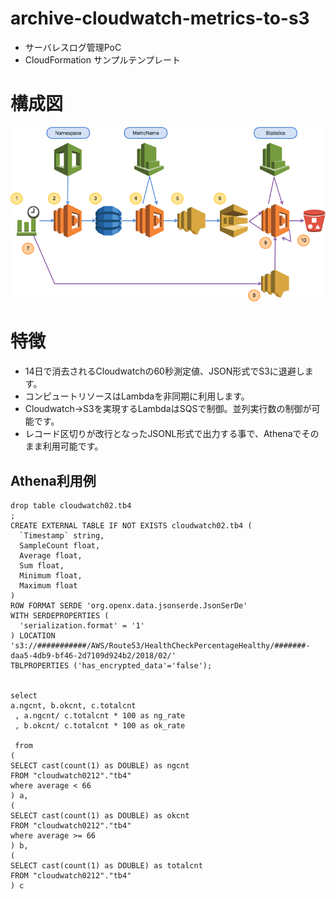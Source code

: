 # archive-cloudwatch-metrics-to-s3 

- サーバレスログ管理PoC
- CloudFormation サンプルテンプレート

# 構成図

![ピタゴララムダ](image.png)


# 特徴

- 14日で消去されるCloudwatchの60秒測定値、JSON形式でS3に退避します。
- コンピュートリソースはLambdaを非同期に利用します。
- Cloudwatch→S3を実現するLambdaはSQSで制御。並列実行数の制御が可能です。
- レコード区切りが改行となったJSONL形式で出力する事で、Athenaでそのまま利用可能です。


## Athena利用例 

```
drop table cloudwatch02.tb4
;
CREATE EXTERNAL TABLE IF NOT EXISTS cloudwatch02.tb4 (
  `Timestamp` string,
  SampleCount float,
  Average float,
  Sum float,
  Minimum float,
  Maximum float 
)
ROW FORMAT SERDE 'org.openx.data.jsonserde.JsonSerDe'
WITH SERDEPROPERTIES (
  'serialization.format' = '1'
) LOCATION 's3://###########/AWS/Route53/HealthCheckPercentageHealthy/#######-daa5-4db9-bf46-2d7109d924b2/2018/02/'
TBLPROPERTIES ('has_encrypted_data'='false');


select 
a.ngcnt, b.okcnt, c.totalcnt
 , a.ngcnt/ c.totalcnt * 100 as ng_rate
 , b.okcnt/ c.totalcnt * 100 as ok_rate
 
 from
(
SELECT cast(count(1) as DOUBLE) as ngcnt
FROM "cloudwatch0212"."tb4" 
where average < 66
) a,
(
SELECT cast(count(1) as DOUBLE) as okcnt
FROM "cloudwatch0212"."tb4" 
where average >= 66
) b,
(
SELECT cast(count(1) as DOUBLE) as totalcnt
FROM "cloudwatch0212"."tb4" 
) c
```

